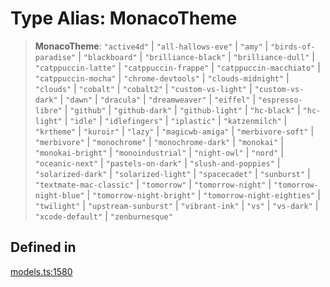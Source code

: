 # Type Alias: MonacoTheme

> **MonacoTheme**: `"active4d"` \| `"all-hallows-eve"` \| `"amy"` \| `"birds-of-paradise"` \| `"blackboard"` \| `"brilliance-black"` \| `"brilliance-dull"` \| `"catppuccin-latte"` \| `"catppuccin-frappe"` \| `"catppuccin-macchiato"` \| `"catppuccin-mocha"` \| `"chrome-devtools"` \| `"clouds-midnight"` \| `"clouds"` \| `"cobalt"` \| `"cobalt2"` \| `"custom-vs-light"` \| `"custom-vs-dark"` \| `"dawn"` \| `"dracula"` \| `"dreamweaver"` \| `"eiffel"` \| `"espresso-libre"` \| `"github"` \| `"github-dark"` \| `"github-light"` \| `"hc-black"` \| `"hc-light"` \| `"idle"` \| `"idlefingers"` \| `"iplastic"` \| `"katzenmilch"` \| `"krtheme"` \| `"kuroir"` \| `"lazy"` \| `"magicwb-amiga"` \| `"merbivore-soft"` \| `"merbivore"` \| `"monochrome"` \| `"monochrome-dark"` \| `"monokai"` \| `"monokai-bright"` \| `"monoindustrial"` \| `"night-owl"` \| `"nord"` \| `"oceanic-next"` \| `"pastels-on-dark"` \| `"slush-and-poppies"` \| `"solarized-dark"` \| `"solarized-light"` \| `"spacecadet"` \| `"sunburst"` \| `"textmate-mac-classic"` \| `"tomorrow"` \| `"tomorrow-night"` \| `"tomorrow-night-blue"` \| `"tomorrow-night-bright"` \| `"tomorrow-night-eighties"` \| `"twilight"` \| `"upstream-sunburst"` \| `"vibrant-ink"` \| `"vs"` \| `"vs-dark"` \| `"xcode-default"` \| `"zenburnesque"`

## Defined in

[models.ts:1580](https://github.com/live-codes/livecodes/blob/ca3a38602cd90e12413c6333c1e0e06995427bd0/src/sdk/models.ts#L1580)
